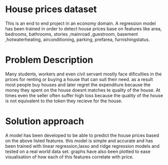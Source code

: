 # House prices dataset

This is an end to end project in an economy domain. A regression model has been trained in order to detect house prices base on features like area,	bedrooms,	bathrooms,	stories	,mainroad	,guestroom,	basement	,hotwaterheating,	airconditioning,	parking,	prefarea,	furnishingstatus.

# Problem Description

Many students, workers and even civil servant mostly face dificulties in the prices for renting or buying a house that can suit their need. as a result most people buy houses and later regret the expenditure because the money they spent on the house doesnt matches te quality of the house. At times even the seller often suffer high loss because the quality of the house is not equivalent to the token they recieve for the house.

# Solution approach

 A model has been developed to be able to predict the house prices based on the above listed features. this model is simple and accurate and has been trained with linear regression,lasso and ridge regression models and tested on a real world data set. graphs have also been plotted to ease visualisation of how each of this features correlate with price. 
